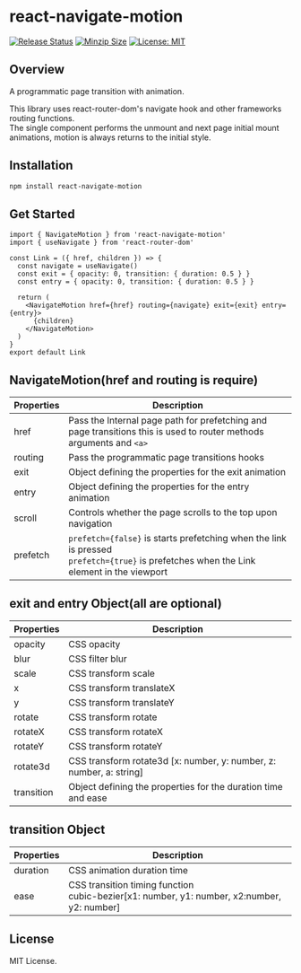# react-navigate-motion

[![Release Status](https://img.shields.io/github/release/su-pull/react-navigate-motion.svg)](https://github.com/su-pull/react-navigate-motion/releases/latest)
[![Minzip Size](https://img.shields.io/bundlephobia/minzip/react-navigate-motion)](https://bundlephobia.com/package/react-navigate-motion)
[![License: MIT](https://img.shields.io/badge/License-MIT-blue.svg)](https://opensource.org/licenses/MIT)

## Overview

A programmatic page transition with animation.

This library uses react-router-dom's navigate hook and other frameworks routing functions.  
The single component performs the unmount and next page initial mount animations, motion is always returns to the initial style.

## Installation

```sh
npm install react-navigate-motion
```

## Get Started

```tsx
import { NavigateMotion } from 'react-navigate-motion'
import { useNavigate } from 'react-router-dom'

const Link = ({ href, children }) => {
  const navigate = useNavigate()
  const exit = { opacity: 0, transition: { duration: 0.5 } }
  const entry = { opacity: 0, transition: { duration: 0.5 } }

  return (
    <NavigateMotion href={href} routing={navigate} exit={exit} entry={entry}>
      {children}
    </NavigateMotion>
  )
}
export default Link
```

## NavigateMotion(href and routing is require)

| Properties | Description                                                                                                                                 |
| ---------- | ------------------------------------------------------------------------------------------------------------------------------------------- |
| href       | Pass the Internal page path for prefetching and page transitions this is used to router methods arguments and `<a>`                         |
| routing    | Pass the programmatic page transitions hooks                                                                                                |
| exit       | Object defining the properties for the exit animation                                                                                       |
| entry      | Object defining the properties for the entry animation                                                                                      |
| scroll     | Controls whether the page scrolls to the top upon navigation                                                                                |
| prefetch   | `prefetch={false}` is starts prefetching when the link is pressed<br> `prefetch={true}` is prefetches when the Link element in the viewport |

## exit and entry Object(all are optional)

| Properties | Description                                                         |
| ---------- | ------------------------------------------------------------------- |
| opacity    | CSS opacity                                                         |
| blur       | CSS filter blur                                                     |
| scale      | CSS transform scale                                                 |
| x          | CSS transform translateX                                            |
| y          | CSS transform translateY                                            |
| rotate     | CSS transform rotate                                                |
| rotateX    | CSS transform rotateX                                               |
| rotateY    | CSS transform rotateY                                               |
| rotate3d   | CSS transform rotate3d [x: number, y: number, z: number, a: string] |
| transition | Object defining the properties for the duration time and ease       |

## transition Object

| Properties | Description                                                                                    |
| ---------- | ---------------------------------------------------------------------------------------------- |
| duration   | CSS animation duration time                                                                    |
| ease       | CSS transition timing function<br> cubic-bezier[x1: number, y1: number, x2:number, y2: number] |

## License

MIT License.
